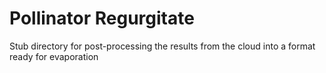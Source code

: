 # Pollinator Regurgitate

Stub directory for post-processing the results from the cloud into a format ready for evaporation


